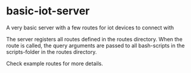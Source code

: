 # basic-iot-server
A very basic server with a few routes for iot devices to connect with


The server registers all routes defined in the routes directory. When the route is called,
the query arguments are passed to all bash-scripts in the scripts-folder in the routes directory.

Check example routes for more details.
